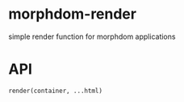# morphdom-render

simple render function for morphdom applications

# API

`render(container, ...html)`

